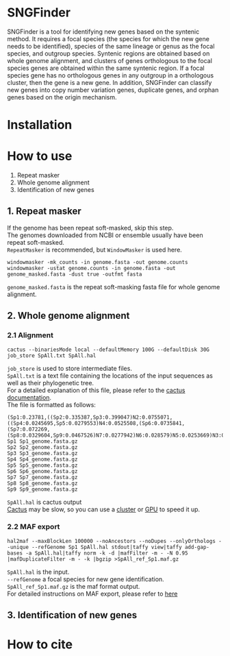 # SNGFinder
SNGFinder is a tool for identifying new genes based on the syntenic method. It requires a focal species (the species for which the new gene needs to be identified), species of the same lineage or genus as the focal species, and outgroup species. Syntenic regions are obtained based on whole genome alignment, and clusters of genes orthologous to the focal species genes are obtained within the same syntenic region. If a focal species gene has no orthologous genes in any outgroup in a orthologous cluster, then the gene is a new gene. In addition, SNGFinder can classify new genes into copy number variation genes, duplicate genes, and orphan genes based on the origin mechanism.
# Installation

# How to use
1. Repeat masker
2. Whole genome alignment
3. Identification of new genes
## 1. Repeat masker
If the genome has been repeat soft-masked, skip this step.  
The genomes downloaded from NCBI or ensemble usually have been repeat soft-masked.  
`RepeatMasker` is recommended, but `WindowMasker` is used here.  
```
windowmasker -mk_counts -in genome.fasta -out genome.counts
windowmasker -ustat genome.counts -in genome.fasta -out genome_masked.fasta -dust true -outfmt fasta
```
`genome_masked.fasta` is the repeat soft-masking fasta file for whole genome alignment.

## 2. Whole genome alignment
### 2.1 Alignment
```
cactus --binariesMode local --defaultMemory 100G --defaultDisk 30G job_store SpAll.txt SpAll.hal
```
`job_store` is used to store intermediate files.  
`SpAll.txt` is a text file containing the locations of the input sequences as well as their phylogenetic tree.  
For a detailed explanation of this file, please refer to the [cactus documentation](https://github.com/ComparativeGenomicsToolkit/cactus/blob/master/doc/progressive.md#interface).  
The file is formatted as follows:  
```
(Sp1:0.23781,((Sp2:0.335387,Sp3:0.399047)N2:0.0755071,((Sp4:0.0245695,Sp5:0.0279553)N4:0.0525508,(Sp6:0.0735841,(Sp7:0.072269,(Sp8:0.0329604,Sp9:0.0467526)N7:0.0277942)N6:0.028579)N5:0.0253669)N3:0.281769)N1:0.23781)N0;
Sp1 Sp1_genome.fasta.gz
Sp2 Sp2_genome.fasta.gz
Sp3 Sp3_genome.fasta.gz
Sp4 Sp4_genome.fasta.gz
Sp5 Sp5_genome.fasta.gz
Sp6 Sp6_genome.fasta.gz
Sp7 Sp7_genome.fasta.gz
Sp8 Sp8_genome.fasta.gz
Sp9 Sp9_genome.fasta.gz
```
`SpAll.hal` is cactus output  
[Cactus](https://github.com/ComparativeGenomicsToolkit/cactus) may be slow, so you can use a [cluster](https://github.com/ComparativeGenomicsToolkit/cactus/blob/master/doc/progressive.md#running-on-a-cluster) or [GPU](https://github.com/ComparativeGenomicsToolkit/cactus/blob/master/doc/progressive.md#gpu-acceleration) to speed it up.
### 2.2 MAF export
```
hal2maf --maxBlockLen 100000 --noAncestors --noDupes --onlyOrthologs --unique --refGenome Sp1 SpAll.hal stdout|taffy view|taffy add-gap-bases -a SpAll.hal|taffy norm -k -d |mafFilter -m - -N 0.95 |mafDuplicateFilter -m - -k |bgzip >SpAll_ref_Sp1.maf.gz
```
`SpAll.hal` is the input.  
`--refGenome` a focal species for new gene identification.  
`SpAll_ref_Sp1.maf.gz` is the maf format output.  
For detailed instructions on MAF export, please refer to [here](https://github.com/ComparativeGenomicsToolkit/cactus/blob/master/doc/progressive.md#maf-export)
## 3. Identification of new genes
# How to cite